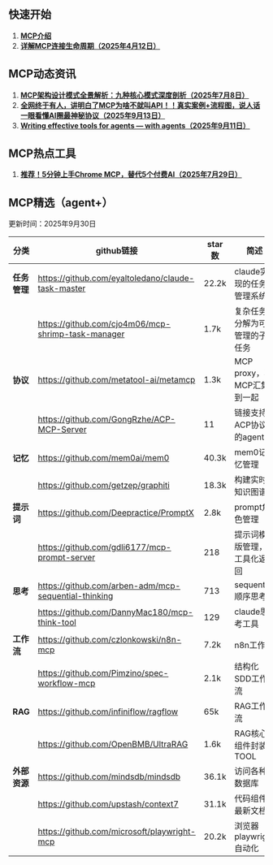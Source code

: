 ## 快速开始

1. [**MCP介绍**](00_入门/MCP介绍.md)
2. [**详解MCP连接生命周期（2025年4月12日）**](00_入门/详解MCP连接生命周期（2025年4月12日）.md) 

## MCP动态资讯

 1. [**MCP架构设计模式全景解析：九种核心模式深度剖析（2025年7月8日）**](10_动态/MCP架构设计模式全景解析：九种核心模式深度剖析（2025年7月8日）.md)
 2. [**全网终于有人，讲明白了MCP为啥不就叫API！！真实案例+流程图，说人话一眼看懂AI圈最神秘协议（2025年9月13日）**](10_动态/全网终于有人，讲明白了MCP为啥不就叫API！！真实案例+流程图，说人话一眼看懂AI圈最神秘协议（2025年9月13日）.md)
 3. [**Writing effective tools for agents — with agents（2025年9月11日）**](10_动态/Writing%20effective%20tools%20for%20agents%20—%20with%20agents（2025年9月11日）.md)

## MCP热点工具

 1. [**推荐！5分钟上手Chrome MCP，替代5个付费AI（2025年7月29日）**](20_热点/推荐！5分钟上手Chrome%20MCP，替代5个付费AI（2025年7月29日）.md)


## MCP精选（agent+）

更新时间：2025年9月30日

| 分类       | github链接                                             | star数 | 简述                  |
| -------- | ---------------------------------------------------- | ----- | ------------------- |
| **任务管理** | https://github.com/eyaltoledano/claude-task-master   | 22.2k | claude实现的任务管理系统     |
|          | https://github.com/cjo4m06/mcp-shrimp-task-manager   | 1.7k  | 复杂任务分解为可管理的子任务      |
| **协议**   | https://github.com/metatool-ai/metamcp               | 1.3k  | MCP proxy，将MCP汇集到一起 |
|          | https://github.com/GongRzhe/ACP-MCP-Server           | 11    | 链接支持ACP协议的agent     |
| **记忆**   | https://github.com/mem0ai/mem0                       | 40.3k | mem0记忆管理            |
|          | https://github.com/getzep/graphiti                   | 18.3k | 构建实时知识图谱            |
| **提示词**  | https://github.com/Deepractice/PromptX               | 2.8k  | prompt角色管理          |
|          | https://github.com/gdli6177/mcp-prompt-server        | 218   | 提示词模版管理，工具化返回       |
| **思考**   | https://github.com/arben-adm/mcp-sequential-thinking | 713   | sequential顺序思考      |
|          | https://github.com/DannyMac180/mcp-think-tool        | 129   | claude思考工具          |
| **工作流**  | https://github.com/czlonkowski/n8n-mcp               | 7.2k  | n8n工作流              |
|          | https://github.com/Pimzino/spec-workflow-mcp         | 2.1k  | 结构化SDD工作流           |
| **RAG**  | https://github.com/infiniflow/ragflow                | 65k   | RAG工作流              |
|          | https://github.com/OpenBMB/UltraRAG                  | 1.6k  | RAG核心组件封装TOOL       |
| **外部资源** | https://github.com/mindsdb/mindsdb                   | 36.1k | 访问各种数据库             |
|          | https://github.com/upstash/context7                  | 31.1k | 代码组件最新文档            |
|          | https://github.com/microsoft/playwright-mcp          | 20.2k | 浏览器playwright自动化    |

